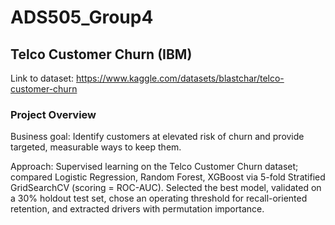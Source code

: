 # ADS505_Group4

## Telco Customer Churn (IBM)
Link to dataset: https://www.kaggle.com/datasets/blastchar/telco-customer-churn

### Project Overview

Business goal: Identify customers at elevated risk of churn and provide targeted, measurable ways to keep them.

Approach: Supervised learning on the Telco Customer Churn dataset; compared Logistic Regression, Random Forest, XGBoost via 5-fold Stratified GridSearchCV (scoring = ROC-AUC). Selected the best model, validated on a 30% holdout test set, chose an operating threshold for recall-oriented retention, and extracted drivers with permutation importance.
